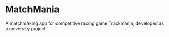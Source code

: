 # MatchMania
A matchmaking app for competitive racing game Trackmania, developed as a university project
